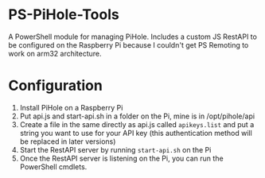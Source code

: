# PS-PiHole-Tools
 A PowerShell module for managing PiHole. Includes a custom JS RestAPI to be configured on the Raspberry Pi because I couldn't get PS Remoting to work on arm32 architecture.

# Configuration
1. Install PiHole on a Raspberry Pi
2. Put api.js and start-api.sh in a folder on the Pi, mine is in /opt/pihole/api
3. Create a file in the same directly as api.js called `apikeys.list` and put a string you want to use for your API key (this authentication method will be replaced in later versions)
4. Start the RestAPI server by running `start-api.sh` on the Pi
5. Once the RestAPI server is listening on the Pi, you can run the PowerShell cmdlets.
